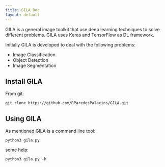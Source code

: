 ```yaml
---
title: GILA Doc
layout: default
---
```


GILA is a general image toolkit that use deep learning techniques to solve different problems. GILA uses Keras and TensorFlow as DL framework.

Initially GILA is developed to deal with the following problems:

* Image Classification 
* Object Detection 
* Image Segmentation

## Install GILA

From git:

~~~shell
git clone https://github.com/RParedesPalacios/GILA.git
~~~
## Using GILA

As mentioned GILA is a command line tool:

~~~shell
python3 gila.py
~~~

some help:

~~~shell
python3 gila.py -h
~~~
